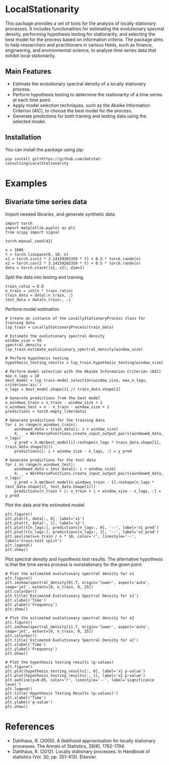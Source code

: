 # LocalStationarity

This package provides a set of tools for the analysis of locally stationary processes. It includes functionalities for estimating the evolutionary spectral density, performing hypothesis testing for stationarity, and selecting the best model for the process based on information criteria. The package aims to help researchers and practitioners in various fields, such as finance, engineering, and environmental science, to analyze time series data that exhibit local stationarity.

## Main Features

- Estimate the evolutionary spectral density of a locally stationary process.
- Perform hypothesis testing to determine the stationarity of a time series at each time point.
- Apply model selection techniques, such as the Akaike Information Criterion (AIC), to choose the best model for the process.
- Generate predictions for both training and testing data using the selected model.

## Installation

You can install the package using pip:
```
pip install git+https://github.com/datstat-consulting/LocalStationarity
```

# Examples
## Bivariate time series data

Import needed libraries, and generate synthetic data.
```
import torch
import matplotlib.pyplot as plt
from scipy import signal

torch.manual_seed(42)

n = 1000
t = torch.linspace(0, 10, n)
x1 = torch.sin(2 * 3.14159265359 * t) + 0.5 * torch.randn(n)
x2 = torch.cos(2 * 3.14159265359 * t) + 0.5 * torch.randn(n)
data = torch.stack((x1, x2), dim=1)
```
Split the data into testing and training.
```
train_ratio = 0.8
n_train = int(n * train_ratio)
train_data = data[:n_train, :]
test_data = data[n_train:, :]
```
Perform model estimation
```
# Create an instance of the LocallyStationaryProcess class for training data
lsp_train = LocallyStationaryProcess(train_data)

# Estimate the evolutionary spectral density
window_size = 50
spectral_density = lsp_train.estimate_evolutionary_spectral_density(window_size)

# Perform hypothesis testing
hypothesis_testing_results = lsp_train.hypothesis_testing(window_size)

# Perform model selection with the Akaike Information Criterion (AIC)
max_n_lags = 10
best_model = lsp_train.model_selection(window_size, max_n_lags, criterion='aic')
n_lags = best_model.shape[1] // train_data.shape[1]

# Generate predictions from the best model
n_windows_train = n_train - window_size + 1
n_windows_test = n - n_train - window_size + 1
predictions = torch.empty_like(data)

# Generate predictions for the training data
for i in range(n_windows_train):
    windowed_data = train_data[i: i + window_size]
    X, _ = WorkhorseFunctions.create_input_output_pairs(windowed_data, n_lags)
    y_pred = X.mm(best_model[i].reshape(n_lags * train_data.shape[1], train_data.shape[1]))
    predictions[i: i + window_size - n_lags, :] = y_pred

# Generate predictions for the test data
for i in range(n_windows_test):
    windowed_data = test_data[i: i + window_size]
    X, _ = WorkhorseFunctions.create_input_output_pairs(windowed_data, n_lags)
    y_pred = X.mm(best_model[n_windows_train - 1].reshape(n_lags * test_data.shape[1], test_data.shape[1]))
    predictions[n_train + i: n_train + i + window_size - n_lags, :] = y_pred
```
Plot the data and the estimated model.
```
plt.figure()
plt.plot(t, data[:, 0], label='x1')
plt.plot(t, data[:, 1], label='x2')
plt.plot(t[n_lags:], predictions[n_lags:, 0], '--', label='x1_pred')
plt.plot(t[n_lags:], predictions[n_lags:, 1], '--', label='x2_pred')
plt.axvline(x=n_train / n * 10, color='r', linestyle='--', label='train-test split')
plt.legend()
plt.show()
```
Plot spectral density and hypothesis test results. The alternative hypothesis is that the time series process is nonstationary for the given point.
```
# Plot the estimated evolutionary spectral density for x1
plt.figure()
plt.imshow(spectral_density[0].T, origin='lower', aspect='auto', cmap='jet', extent=[0, n_train, 0, 25])
plt.colorbar()
plt.title('Estimated Evolutionary Spectral Density for x1')
plt.xlabel('Time')
plt.ylabel('Frequency')
plt.show()

# Plot the estimated evolutionary spectral density for x2
plt.figure()
plt.imshow(spectral_density[1].T, origin='lower', aspect='auto', cmap='jet', extent=[0, n_train, 0, 25])
plt.colorbar()
plt.title('Estimated Evolutionary Spectral Density for x2')
plt.xlabel('Time')
plt.ylabel('Frequency')
plt.show()

# Plot the hypothesis testing results (p-values)
plt.figure()
plt.plot(hypothesis_testing_results[:, 0], label='x1 p-value')
plt.plot(hypothesis_testing_results[:, 1], label='x2 p-value')
plt.axhline(y=0.05, color='r', linestyle='--', label='significance level')
plt.legend()
plt.title('Hypothesis Testing Results (p-values)')
plt.xlabel('Time')
plt.ylabel('p-value')
plt.show()
```
# References
- Dahlhaus, R. (2000). A likelihood approximation for locally stationary processes. The Annals of Statistics, 28(6), 1762-1794.
- Dahlhaus, R. (2012). Locally stationary processes. In Handbook of statistics (Vol. 30, pp. 351-413). Elsevier.
